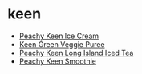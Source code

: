 # keen

 * [Peachy Keen Ice Cream](../index/p/peachy-keen-ice-cream-106884.json)
 * [Keen Green Veggie Puree](../index/k/keen-green-veggie-puree.json)
 * [Peachy Keen Long Island Iced Tea](../index/p/peachy-keen-long-island-iced-tea.json)
 * [Peachy Keen Smoothie](../index/p/peachy-keen-smoothie.json)
